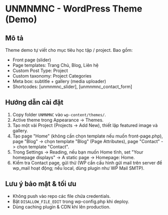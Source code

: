 # UNMNMNC - WordPress Theme (Demo)

## Mô tả
Theme demo tự viết cho mục tiêu học tập / project. Bao gồm:
- Front page (slider)
- Page templates: Trang Chủ, Blog, Liên hệ
- Custom Post Type: Project
- Custom taxonomy: Project Categories
- Meta box: subtitle + gallery (media uploader)
- Shortcodes: [unmnmnc_slider], [unmnmnc_contact_form]

## Hướng dẫn cài đặt
1. Copy folder `UNMNMNC` vào `wp-content/themes/`.
2. Active theme trong Appearance -> Themes.
3. Tạo một vài Project (Projects -> Add New), thiết lập featured image và gallery.
4. Tạo page "Home" (không cần chọn template nếu muốn front-page.php), page "Blog" -> chọn template "Blog" (Page Attributes), page "Contact" -> chọn template "Contact".
5. Trong Settings -> Reading, nếu bạn muốn Home tĩnh, set "Your homepage displays" -> A static page -> Homepage: Home.
6. Kiểm tra Contact page, gửi thử (WP cần cấu hình gửi mail trên server để wp_mail hoạt động; nếu local, dùng plugin như WP Mail SMTP).

## Lưu ý bảo mật & tối ưu
- Không push vào repo các file chứa credentials.
- Bật `DISALLOW_FILE_EDIT` trong wp-config.php khi deploy.
- Dùng caching plugin & CDN khi lên production.